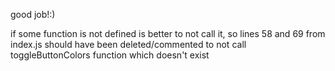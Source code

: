 good job!:)

if some function is not defined is better to not call it, so lines 58 and 69 from index.js should have been deleted/commented to not call toggleButtonColors function which doesn't exist
